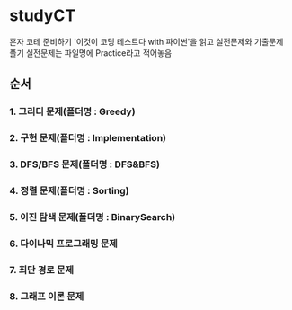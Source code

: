 # studyCT
혼자 코테 준비하기 
'이것이 코딩 테스트다 with 파이썬'을 읽고 실전문제와 기출문제 풀기
실전문제는 파일명에 Practice라고 적어놓음

## 순서
### 1. 그리디 문제(폴더명 : Greedy)
### 2. 구현 문제(폴더명 : Implementation)
### 3. DFS/BFS 문제(폴더명 : DFS&BFS)
### 4. 정렬 문제(폴더명 : Sorting)
### 5. 이진 탐색 문제(폴더명 : BinarySearch)
### 6. 다이나믹 프로그래밍 문제 
### 7. 최단 경로 문제
### 8. 그래프 이론 문제
